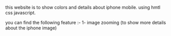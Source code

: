 this website is to show colors and details about iphone mobile.
using hmtl css javascript.

you can find the following feature :-
1- image zooming (to show more details about the iphone image)

